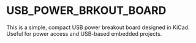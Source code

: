 # USB_POWER_BRKOUT_BOARD
This is a simple, compact USB power breakout board designed in KiCad. Useful for power access and USB-based embedded projects.
